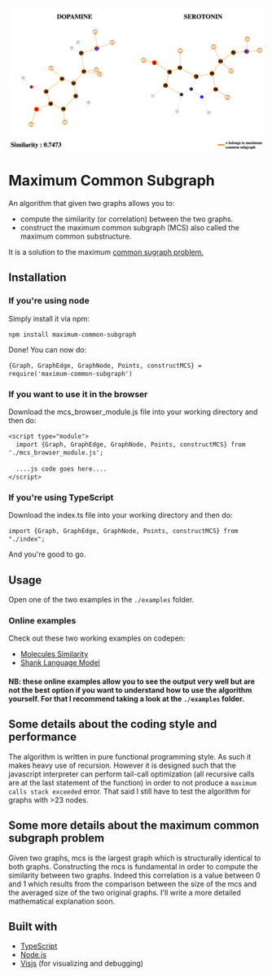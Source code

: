 ![Alt text](imgs/dopamine_serotonin_similarity.png?raw=true "Dopamine Serotonin Similarity")
# Maximum Common Subgraph
An algorithm that given two graphs allows you to:
* compute the similarity (or correlation) between the two graphs. 
* construct the maximum common subgraph (MCS) also called the maximum common substructure.

It is a solution to the maximum [common sugraph problem.](https://www.google.com/search?sxsrf=ACYBGNSN6w2aDBEq0Q7AFsOOWMdOjRMidQ%3A1571432071191&ei=hyaqXe-oC9CFmwX94IXABw&q=maximum+common+subgraph+problem&oq=maximum+common+subgraph+problem)

## Installation
### If you're using node 
Simply install it via npm:
```
npm install maximum-common-subgraph
```
Done! You can now do:
```
{Graph, GraphEdge, GraphNode, Points, constructMCS} = require('maximum-common-subgraph')
```

### If you want to use it in the browser
Download the mcs_browser_module.js file into your working directory and then do:
```
<script type="module">
  import {Graph, GraphEdge, GraphNode, Points, constructMCS} from './mcs_browser_module.js';
  
  ....js code goes here....
</script>
```

### If you're using TypeScript
Download the index.ts file into your working directory and then do:
```
import {Graph, GraphEdge, GraphNode, Points, constructMCS} from "./index";
```
And you're good to go. 

## Usage
Open one of the two examples in the `./examples` folder.

### Online examples
Check out these two working examples on codepen:
* [Molecules Similarity](https://codepen.io/giuliozani/full/zYYoYLo)
* [Shank Language Model](https://codepen.io/giuliozani/full/ZEEpdxQ)
#### NB: these online examples allow you to see the output very well but are not the best option if you want to understand how to use the algorithm yourself. For that I recommend taking a look at the `./examples` folder.

## Some details about the coding style and performance
The algorithm is written in pure functional programming style. As such it makes heavy use of recursion. However it is 
designed such that the javascript interpreter can perform tail-call optimization 
(all recursive calls are at the last statement of the function) in order to not produce a `maximum calls stack exceeded` error.
That said I still have to test the algorithm for graphs with >23 nodes.


## Some more details about the maximum common subgraph problem
Given two graphs, mcs is the largest graph which is structurally identical to both graphs.
Constructing the mcs is fundamental in order to compute the similarity between two graphs. 
Indeed this correlation is a value between 0 and 1 which results from the comparison between the size of the mcs and 
the averaged size of the two original graphs. 
I'll write a more detailed mathematical explanation soon.

## Built with
* [TypeScript](https://www.typescriptlang.org/)
* [Node.js](https://nodejs.org/en/)
* [Visjs](https://visjs.github.io/vis-network/examples/) (for visualizing and debugging)
